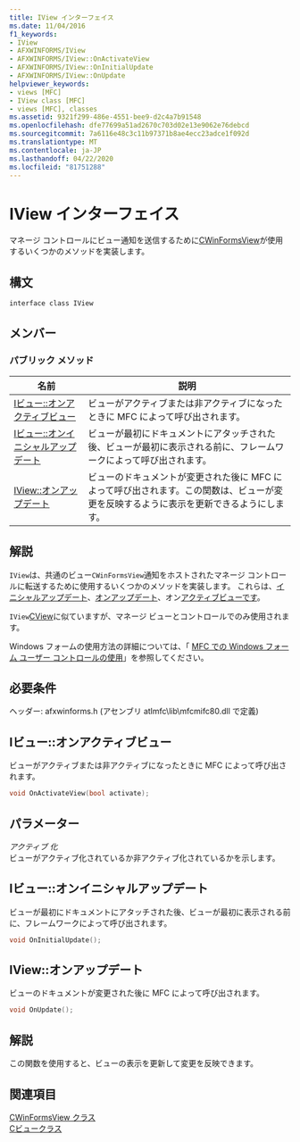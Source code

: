 ```yaml
---
title: IView インターフェイス
ms.date: 11/04/2016
f1_keywords:
- IView
- AFXWINFORMS/IView
- AFXWINFORMS/IView::OnActivateView
- AFXWINFORMS/IView::OnInitialUpdate
- AFXWINFORMS/IView::OnUpdate
helpviewer_keywords:
- views [MFC]
- IView class [MFC]
- views [MFC], classes
ms.assetid: 9321f299-486e-4551-bee9-d2c4a7b91548
ms.openlocfilehash: dfe77699a51ad2670c703d02e13e9062e76debcd
ms.sourcegitcommit: 7a6116e48c3c11b97371b8ae4ecc23adce1f092d
ms.translationtype: MT
ms.contentlocale: ja-JP
ms.lasthandoff: 04/22/2020
ms.locfileid: "81751288"
---
```

# <a name="iview-interface"></a>IView インターフェイス

マネージ コントロールにビュー通知を送信するために[CWinFormsView](../../mfc/reference/cwinformsview-class.md)が使用するいくつかのメソッドを実装します。

## <a name="syntax"></a>構文

```
interface class IView
```

## <a name="members"></a>メンバー

### <a name="public-methods"></a>パブリック メソッド

|名前|説明|
|----------|-----------------|
|[Iビュー::オンアクティブビュー](#onactivateview)|ビューがアクティブまたは非アクティブになったときに MFC によって呼び出されます。|
|[Iビュー::オンイニシャルアップデート](#oninitialupdate)|ビューが最初にドキュメントにアタッチされた後、ビューが最初に表示される前に、フレームワークによって呼び出されます。|
|[IView::オンアップデート](#onupdate)|ビューのドキュメントが変更された後に MFC によって呼び出されます。この関数は、ビューが変更を反映するように表示を更新できるようにします。|

## <a name="remarks"></a>解説

`IView`は、共通のビュー`CWinFormsView`通知をホストされたマネージ コントロールに転送するために使用するいくつかのメソッドを実装します。 これらは、[イニシャルアップデート](#oninitialupdate)、[オンアップデート](#onupdate)、オン[アクティブビューです](#onactivateview)。

`IView`[CView](../../mfc/reference/cview-class.md)に似ていますが、マネージ ビューとコントロールでのみ使用されます。

Windows フォームの使用方法の詳細については、「 [MFC での Windows フォーム ユーザー コントロールの使用](../../dotnet/using-a-windows-form-user-control-in-mfc.md)」を参照してください。

## <a name="requirements"></a>必要条件

ヘッダー: afxwinforms.h (アセンブリ atlmfc\lib\mfcmifc80.dll で定義)

## <a name="iviewonactivateview"></a><a name="onactivateview"></a>Iビュー::オンアクティブビュー

ビューがアクティブまたは非アクティブになったときに MFC によって呼び出されます。

```cpp
void OnActivateView(bool activate);
```

## <a name="parameters"></a>パラメーター

*アクティブ 化*<br/>
ビューがアクティブ化されているか非アクティブ化されているかを示します。

## <a name="iviewoninitialupdate"></a><a name="oninitialupdate"></a>Iビュー::オンイニシャルアップデート

ビューが最初にドキュメントにアタッチされた後、ビューが最初に表示される前に、フレームワークによって呼び出されます。

```cpp
void OnInitialUpdate();
```

## <a name="iviewonupdate"></a><a name="onupdate"></a>IView::オンアップデート

ビューのドキュメントが変更された後に MFC によって呼び出されます。

```cpp
void OnUpdate();
```

## <a name="remarks"></a>解説

この関数を使用すると、ビューの表示を更新して変更を反映できます。

## <a name="see-also"></a>関連項目

[CWinFormsView クラス](../../mfc/reference/cwinformsview-class.md)<br/>
[Cビュークラス](../../mfc/reference/cview-class.md)
